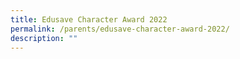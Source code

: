 ```yaml
---
title: Edusave Character Award 2022
permalink: /parents/edusave-character-award-2022/
description: ""
---
```

